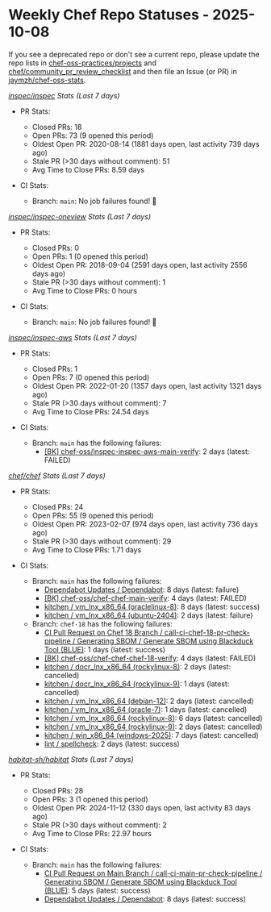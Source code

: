 # Weekly Chef Repo Statuses - 2025-10-08

If you see a deprecated repo or don't see a current repo, please update the
repo lists in
[chef-oss-practices/projects](https://github.com/chef/chef-oss-practices/tree/main/projects)
and
[chef/community_pr_review_checklist](https://github.com/chef/chef/blob/main/docs/dev/how_to/community_pr_review_checklist.md)
and then file an Issue (or PR) in
[jaymzh/chef-oss-stats](https://github.com/jaymzh/chef-oss-stats).


*_[inspec/inspec](https://github.com/inspec/inspec) Stats (Last 7 days)_*

* PR Stats:
    * Closed PRs: 18
    * Open PRs: 73 (9 opened this period)
    * Oldest Open PR: 2020-08-14 (1881 days open, last activity 739 days ago)
    * Stale PR (>30 days without comment): 51
    * Avg Time to Close PRs: 8.59 days

* CI Stats:
    * Branch: `main`: No job failures found! :tada:

*_[inspec/inspec-oneview](https://github.com/inspec/inspec-oneview) Stats (Last 7 days)_*

* PR Stats:
    * Closed PRs: 0
    * Open PRs: 1 (0 opened this period)
    * Oldest Open PR: 2018-09-04 (2591 days open, last activity 2556 days ago)
    * Stale PR (>30 days without comment): 1
    * Avg Time to Close PRs: 0 hours

* CI Stats:
    * Branch: `main`: No job failures found! :tada:

*_[inspec/inspec-aws](https://github.com/inspec/inspec-aws) Stats (Last 7 days)_*

* PR Stats:
    * Closed PRs: 1
    * Open PRs: 7 (0 opened this period)
    * Oldest Open PR: 2022-01-20 (1357 days open, last activity 1321 days ago)
    * Stale PR (>30 days without comment): 7
    * Avg Time to Close PRs: 24.54 days

* CI Stats:
    * Branch: `main` has the following failures:
        * [[BK] chef-oss/inspec-inspec-aws-main-verify](https://buildkite.com/chef-oss/inspec-inspec-aws-main-verify): 2 days (latest: FAILED)

*_[chef/chef](https://github.com/chef/chef) Stats (Last 7 days)_*

* PR Stats:
    * Closed PRs: 24
    * Open PRs: 55 (9 opened this period)
    * Oldest Open PR: 2023-02-07 (974 days open, last activity 736 days ago)
    * Stale PR (>30 days without comment): 29
    * Avg Time to Close PRs: 1.71 days

* CI Stats:
    * Branch: `main` has the following failures:
        * [Dependabot Updates / Dependabot](https://github.com/chef/chef/actions/workflows/dependabot/dependabot-updates?query=branch%3Amain): 8 days (latest: failure)
        * [[BK] chef-oss/chef-chef-main-verify](https://buildkite.com/chef-oss/chef-chef-main-verify): 4 days (latest: FAILED)
        * [kitchen / vm_lnx_x86_64 (oraclelinux-8)](https://github.com/chef/chef/actions/.github/workflows/kitchen.yml?query=branch%3Amain): 8 days (latest: success)
        * [kitchen / vm_lnx_x86_64 (ubuntu-2404)](https://github.com/chef/chef/actions/.github/workflows/kitchen.yml?query=branch%3Amain): 2 days (latest: failure)
    * Branch: `chef-18` has the following failures:
        * [CI Pull Request on Chef 18 Branch / call-ci-chef-18-pr-check-pipeline / Generating SBOM / Generate SBOM using Blackduck Tool (BLUE)](https://github.com/chef/chef/blob/main/.github/workflows/ci-main-pull-request-stub.yml?query=branch%3Achef-18): 1 days (latest: success)
        * [[BK] chef-oss/chef-chef-chef-18-verify](https://buildkite.com/chef-oss/chef-chef-chef-18-verify): 4 days (latest: FAILED)
        * [kitchen / docr_lnx_x86_64 (rockylinux-8)](https://github.com/chef/chef/blob/main/.github/workflows/kitchen.yml?query=branch%3Achef-18): 2 days (latest: cancelled)
        * [kitchen / docr_lnx_x86_64 (rockylinux-9)](https://github.com/chef/chef/blob/main/.github/workflows/kitchen.yml?query=branch%3Achef-18): 1 days (latest: cancelled)
        * [kitchen / vm_lnx_x86_64 (debian-12)](https://github.com/chef/chef/blob/main/.github/workflows/kitchen.yml?query=branch%3Achef-18): 2 days (latest: cancelled)
        * [kitchen / vm_lnx_x86_64 (oracle-7)](https://github.com/chef/chef/blob/main/.github/workflows/kitchen.yml?query=branch%3Achef-18): 1 days (latest: cancelled)
        * [kitchen / vm_lnx_x86_64 (rockylinux-8)](https://github.com/chef/chef/blob/main/.github/workflows/kitchen.yml?query=branch%3Achef-18): 6 days (latest: cancelled)
        * [kitchen / vm_lnx_x86_64 (rockylinux-9)](https://github.com/chef/chef/blob/main/.github/workflows/kitchen.yml?query=branch%3Achef-18): 2 days (latest: cancelled)
        * [kitchen / win_x86_64 (windows-2025)](https://github.com/chef/chef/blob/main/.github/workflows/kitchen.yml?query=branch%3Achef-18): 7 days (latest: cancelled)
        * [lint / spellcheck](https://github.com/chef/chef/blob/main/.github/workflows/lint.yml?query=branch%3Achef-18): 2 days (latest: success)

*_[habitat-sh/habitat](https://github.com/habitat-sh/habitat) Stats (Last 7 days)_*

* PR Stats:
    * Closed PRs: 28
    * Open PRs: 3 (1 opened this period)
    * Oldest Open PR: 2024-11-12 (330 days open, last activity 83 days ago)
    * Stale PR (>30 days without comment): 2
    * Avg Time to Close PRs: 22.97 hours

* CI Stats:
    * Branch: `main` has the following failures:
        * [CI Pull Request on Main Branch / call-ci-main-pr-check-pipeline / Generating SBOM / Generate SBOM using Blackduck Tool (BLUE)](https://github.com/habitat-sh/habitat/actions/.github/workflows/ci-main-pull-request-stub.yml?query=branch%3Amain): 5 days (latest: success)
        * [Dependabot Updates / Dependabot](https://github.com/habitat-sh/habitat/actions/workflows/dependabot/dependabot-updates?query=branch%3Amain): 8 days (latest: success)

